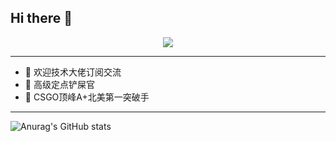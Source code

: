 ## Hi there 👋

<p align="center">
<img src="https://capsule-render.vercel.app/api?type=waving&color=timeGradient&height=300&&section=header&text=0xBreak&fontSize=90&fontAlign=50&fontAlignY=30&desc=脚本小子安全屋&descAlign=50&descSize=30&descAlignY=60&animation=twinkling" />
</p>

---

- 🔭 欢迎技术大佬订阅交流
- 🌱 高级定点铲屎官
- 🤔 CSGO顶峰A+北美第一突破手

---
</details>

![Anurag's GitHub stats](https://github-readme-stats.vercel.app/api?username=intimatep&show_icons=true&theme=radical)

